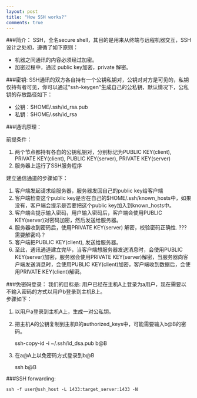 ```yaml
---
layout: post
title: "How SSH works?"
comments: true
---
```


###简介：
SSH，全名secure shell，其目的是用来从终端与远程机器交互，SSH设计之处初，遵循了如下原则：

  * 机器之间通讯的内容必须经过加密。
  * 加密过程中，通过 public key加密，private 解密。

###密钥:
SSH通讯的双方各自持有一个公钥私钥对，公钥对对方是可见的，私钥仅持有者可见，你可以通过"ssh-keygen"生成自己的公私钥，默认情况下，公私钥的存放路径如下：    

  * 公钥：$HOME/.ssh/id_rsa.pub
  * 私钥：$HOME/.ssh/id_rsa

###通讯原理：

  前提条件：

  1. 两个节点都持有各自的公钥私钥对，分别标记为PUBLIC KEY(client), PRIVATE KEY(client), PUBLIC KEY(server), PRIVATE KEY(server)
  2. 服务器上运行了SSH服务程序
   
建立通信通道的步骤如下：

  1. 客户端发起请求给服务器，服务器发回自己的public key给客户端
  2. 客户端检查这个public key是否在自己的$HOME/.ssh/known_hosts中，如果没有，客户端会提示是否要把这个public key加入到known_hosts中。
  3. 客户端会提示输入密码，用户输入密码后，客户端会使用PUBLIC KEY(server)对密码加密，然后发送给服务器。
  4. 服务器收到密码后，使用PRIVATE KEY(server) 解密，校验密码正确性. ??? 需要解密吗？
  5. 客户端把PUBLIC KEY(client), 发送给服务器。
  6. 至此，通讯通道建立完毕，当客户端想服务器发送消息时，会使用PUBLIC KEY(server)加密，服务器会使用PRIVATE KEY(server)解密，当服务器向客户端发送消息时，会使用PUBLIC KEY(client)加密，客户端收到数据后，会使用PRIVATE KEY(client)解密。

###免密码登录：
我们的目标是: 用户已经在主机A上登录为a用户，现在需要以不输入密码的方式以用户b登录到主机B上。   
步骤如下：

  1. 以用户a登录到主机A上，生成一对公私钥。
  2. 把主机A的公钥复制到主机B的authorized_keys中，可能需要输入b@B的密码。

	    ssh-copy-id -i ~/.ssh/id_dsa.pub b@B
  3. 在a@A上以免密码方式登录到b@B

  		ssh b@B

###SSH forwarding:

	ssh -f user@ssh_host -L 1433:target_server:1433 -N
